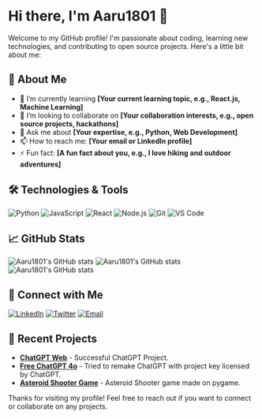 # Hi there, I'm Aaru1801 👋

Welcome to my GitHub profile! I'm passionate about coding, learning new technologies, and contributing to open source projects. Here's a little bit about me:

## 🚀 About Me

- 🌱 I’m currently learning **[Your current learning topic, e.g., React.js, Machine Learning]**
- 👯 I’m looking to collaborate on **[Your collaboration interests, e.g., open source projects, hackathons]**
- 💬 Ask me about **[Your expertise, e.g., Python, Web Development]**
- 📫 How to reach me: **[Your email or LinkedIn profile]**
- ⚡ Fun fact: **[A fun fact about you, e.g., I love hiking and outdoor adventures]**

## 🛠️ Technologies & Tools

![Python](https://img.shields.io/badge/-Python-333333?style=flat&logo=python)
![JavaScript](https://img.shields.io/badge/-JavaScript-333333?style=flat&logo=javascript)
![React](https://img.shields.io/badge/-React-333333?style=flat&logo=react)
![Node.js](https://img.shields.io/badge/-Node.js-333333?style=flat&logo=node.js)
![Git](https://img.shields.io/badge/-Git-333333?style=flat&logo=git)
![VS Code](https://img.shields.io/badge/-VS%20Code-333333?style=flat&logo=visual-studio-code)

## 📈 GitHub Stats

![Aaru1801's GitHub stats](https://github-readme-streak-stats-salesp07.vercel.app/?user=Aaru1801&show_icons=true&theme=radical)
![Aaru1801's GitHub stats](https://github-readme-stats-salesp07.vercel.app/api?username=Aaru1801&show_icons=true&theme=radical)
![Aaru1801's GitHub stats](https://github-readme-stats-salesp07.vercel.app/api/top-langs/?username=Aaru1801&show_icons=true&theme=radical)
## 🔗 Connect with Me

[![LinkedIn](https://img.shields.io/badge/-LinkedIn-0077B5?style=flat&logo=linkedin)](https://www.linkedin.com/in/aarav-bhargava/)
[![Twitter](https://img.shields.io/badge/-Twitter-1DA1F2?style=flat&logo=twitter)](https://x.com/AaravB1801)
[![Email](https://img.shields.io/badge/-Email-D14836?style=flat&logo=gmail)](mailto:1aaravbhargava@gmail.com)

## 📂 Recent Projects

- [**ChatGPT Web**](https://github.com/Aaru1801/AI_ChatBot-Web-Edition) - Successful ChatGPT Project.
- [**Free ChatGPT 4o**](https://github.com/Aaru1801/ChatGPT-Free-4o) -  Tried to remake ChatGPT with project key licensed by ChatGPT.
- [**Asteroid Shooter Game**](https://github.com/Aaru1801/AsteroidShooter_2) - Asteroid Shooter game made on pygame.

Thanks for visiting my profile! Feel free to reach out if you want to connect or collaborate on any projects.
